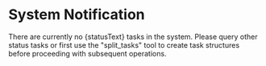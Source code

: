 # System Notification

There are currently no {statusText} tasks in the system. Please query other status tasks or first use the "split_tasks" tool to create task structures before proceeding with subsequent operations.

